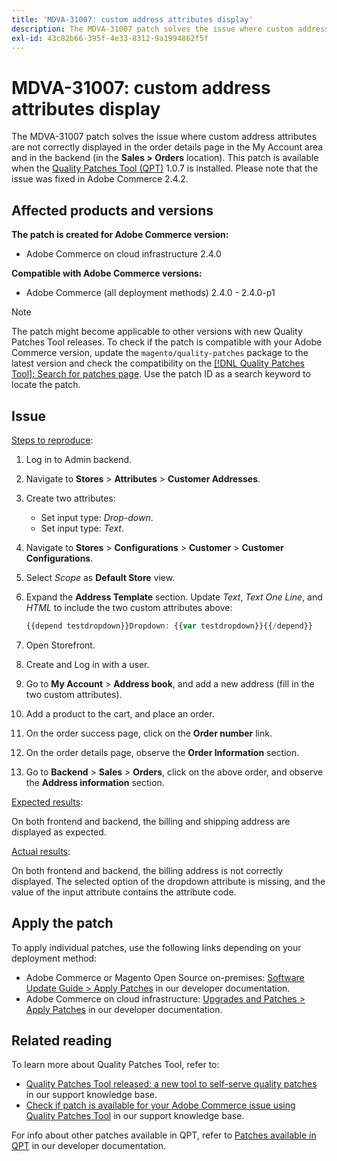 ```yaml
---
title: 'MDVA-31007: custom address attributes display'
description: The MDVA-31007 patch solves the issue where custom address attributes are not correctly displayed in the order details page in the My Account area and in the backend (in the **Sales &gt; Orders** location). This patch is available when the [Quality Patches Tool (QPT)](/help/announcements/adobe-commerce-announcements/magento-quality-patches-released-new-tool-to-self-serve-quality-patches.md) 1.0.7 is installed. Please note that the issue was fixed in Adobe Commerce 2.4.2.
exl-id: 43c82b66-395f-4e33-8312-9a1994862f5f
---
```

# MDVA-31007: custom address attributes display

The MDVA-31007 patch solves the issue where custom address attributes are not correctly displayed in the order details page in the My Account area and in the backend (in the **Sales > Orders** location). This patch is available when the [Quality Patches Tool (QPT)](/help/announcements/adobe-commerce-announcements/magento-quality-patches-released-new-tool-to-self-serve-quality-patches.md) 1.0.7 is installed. Please note that the issue was fixed in Adobe Commerce 2.4.2.

## Affected products and versions

**The patch is created for Adobe Commerce version:**

* Adobe Commerce on cloud infrastructure 2.4.0

**Compatible with Adobe Commerce versions:**

* Adobe Commerce (all deployment methods) 2.4.0 - 2.4.0-p1

>[!NOTE]
>
>The patch might become applicable to other versions with new Quality Patches Tool releases. To check if the patch is compatible with your Adobe Commerce version, update the `magento/quality-patches` package to the latest version and check the compatibility on the [[!DNL Quality Patches Tool]: Search for patches page](https://devdocs.magento.com/quality-patches/tool.html#patch-grid). Use the patch ID as a search keyword to locate the patch.

## Issue

<u>Steps to reproduce</u>:

1. Log in to Admin backend.
1. Navigate to **Stores** > **Attributes** > **Customer Addresses**.
1. Create two attributes:

    * Set input type: *Drop-down*.
    * Set input type: *Text*.

1. Navigate to **Stores** > **Configurations** > **Customer** > **Customer Configurations**.
1. Select *Scope* as **Default Store** view.
1. Expand the **Address Template** section. Update *Text*, *Text One Line*, and *HTML* to include the two custom attributes above:

    ```php
    {{depend testdropdown}}Dropdown: {{var testdropdown}}{{/depend}}    {{depend testtext}}Text: {{var testtext}}{{/depend}}
    ```

1. Open Storefront.
1. Create and Log in with a user.
1. Go to **My Account** > **Address book**, and add a new address (fill in the two custom attributes).
1. Add a product to the cart, and place an order.
1. On the order success page, click on the **Order number** link.
1. On the order details page, observe the **Order Information** section.
1. Go to **Backend** > **Sales** > **Orders**, click on the above order, and observe the **Address information** section.

<u>Expected results</u>:

On both frontend and backend, the billing and shipping address are displayed as expected.

<u>Actual results</u>:

On both frontend and backend, the billing address is not correctly displayed. The selected option of the dropdown attribute is missing, and the value of the input attribute contains the attribute code.

## Apply the patch

To apply individual patches, use the following links depending on your deployment method:

* Adobe Commerce or Magento Open Source on-premises: [Software Update Guide > Apply Patches](https://devdocs.magento.com/guides/v2.4/comp-mgr/patching/mqp.html) in our developer documentation.
* Adobe Commerce on cloud infrastructure: [Upgrades and Patches > Apply Patches](https://devdocs.magento.com/cloud/project/project-patch.html) in our developer documentation.

## Related reading

To learn more about Quality Patches Tool, refer to:

* [Quality Patches Tool released: a new tool to self-serve quality patches](/help/announcements/adobe-commerce-announcements/magento-quality-patches-released-new-tool-to-self-serve-quality-patches.md) in our support knowledge base.
* [Check if patch is available for your Adobe Commerce issue using Quality Patches Tool](/help/support-tools/patches-available-in-qpt-tool/check-patch-for-magento-issue-with-magento-quality-patches.md) in our support knowledge base.

For info about other patches available in QPT, refer to [Patches available in QPT](https://devdocs.magento.com/quality-patches/tool.html#patch-grid) in our developer documentation.

